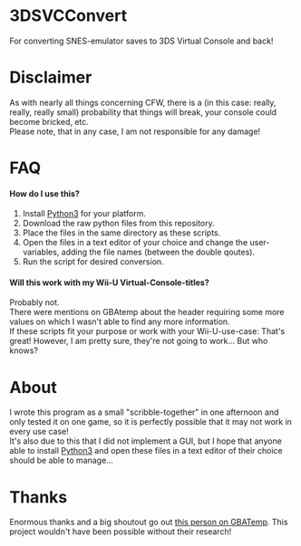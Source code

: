 # 3DSVCConvert
For converting SNES-emulator saves to 3DS Virtual Console and back!
# Disclaimer
As with nearly all things concerning CFW, there is a (in this case: really, really, really small) probability that things will break, your console could become bricked, etc.  
Please note, that in any case, I am not responsible for any damage!
# FAQ
#### How do I use this?
1. Install [Python3] for your platform.
2. Download the raw python files from this repository.
3. Place the files in the same directory as these scripts.
4. Open the files in a text editor of your choice and change the user-variables, adding the file names (between the double qoutes).
5. Run the script for desired conversion.

#### Will this work with my Wii-U Virtual-Console-titles?
Probably not.  
There were mentions on GBAtemp about the header requiring some more values on which I wasn't able to find any more information.  
If these scripts fit your purpose or work with your Wii-U-use-case: That's great! However, I am pretty sure, they're not going to work... But who knows?
# About
I wrote this program as a small "scribble-together" in one afternoon and only tested it on one game, so it is perfectly possible that it may not work in every use case!  
It's also due to this that I did not implement a GUI, but I hope that anyone able to install [Python3] and open these files in a text editor of their choice should be able to manage...
# Thanks
Enormous thanks and a big shoutout go out [this person on GBATemp][gbatemp]. This project wouldn't have been possible without their research!

[//]: #
[gbatemp]: <https://gbatemp.net/threads/research-snes-virtual-console-save-files.498334/>
[Python3]: <https://www.python.org/downloads/>
